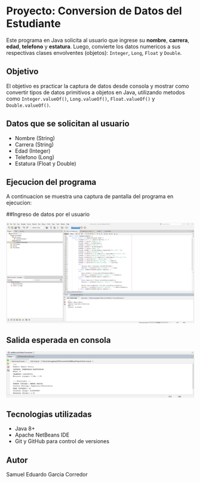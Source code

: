 # Proyecto: Conversion de Datos del Estudiante

Este programa en Java solicita al usuario que ingrese su **nombre**, **carrera**, **edad**, **telefono** y **estatura**. Luego, convierte los datos numericos a sus respectivas clases envolventes (objetos): `Integer`, `Long`, `Float` y `Double`.

## Objetivo

El objetivo es practicar la captura de datos desde consola y mostrar como convertir tipos de datos primitivos a objetos en Java, utilizando metodos como `Integer.valueOf()`, `Long.valueOf()`, `Float.valueOf()` y `Double.valueOf()`.

## Datos que se solicitan al usuario

- Nombre (String)
- Carrera (String)
- Edad (Integer)
- Telefono (Long)
- Estatura (Float y Double)

## Ejecucion del programa

A continuacion se muestra una captura de pantalla del programa en ejecucion:

##Ingreso de datos por el usuario

![Evidencia](https://github.com/Samugalaxy2615/Datos-estudiante/blob/master/Ingreso%20datos%20-%20Running.png?raw=true)

## Salida esperada en consola

![evidencia](https://github.com/Samugalaxy2615/Datos-estudiante/blob/master/Output%20-%20Datos%20estudiante.png?raw=true)

## Tecnologias utilizadas

- Java 8+
- Apache NetBeans IDE
- Git y GitHub para control de versiones

## Autor

Samuel Eduardo Garcia Corredor


